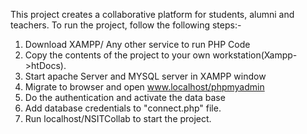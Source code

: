 This project creates a collaborative platform for students, alumni and teachers. 
To run the project, follow the following steps:-
1. Download XAMPP/ Any other service to run PHP Code
2. Copy the contents of the project to your own workstation(Xampp->htDocs).
3. Start apache Server and MYSQL server in XAMPP window
4. Migrate to browser and open www.localhost/phpmyadmin
5. Do the authentication and activate the data base
6. Add database credentials to "connect.php" file.
7. Run localhost/NSITCollab to start the project. 